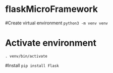 # flaskMicroFramework

#Create virtual environment
`python3 -m venv venv`

# Activate environment
`. venv/bin/activate`

#Install 
`pip install Flask`
